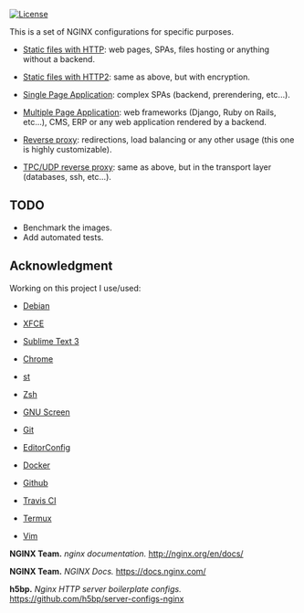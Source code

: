 [![License](https://img.shields.io/badge/license-MIT-blue.svg)](https://github.com/ntrrg/docker-nginx/raw/master/LICENSE)

This is a set of NGINX configurations for specific purposes.

* [Static files with HTTP](http/): web pages, SPAs, files hosting or anything
  without a backend. 

* [Static files with HTTP2](http2/): same as above, but with encryption.

* [Single Page Application](spa/): complex SPAs (backend, prerendering, etc...).

* [Multiple Page Application](mpa/): web frameworks (Django, Ruby on Rails,
  etc...), CMS, ERP or any web application rendered by a backend.

* [Reverse proxy](rproxy/): redirections, load balancing or any other usage
  (this one is highly customizable).

* [TPC/UDP reverse proxy](transport-rproxy/): same as above, but in the
  transport layer (databases, ssh, etc...).

## TODO

* Benchmark the images.
* Add automated tests.

## Acknowledgment

Working on this project I use/used:

* [Debian](https://www.debian.org/)

* [XFCE](https://xfce.org/)

* [Sublime Text 3](https://www.sublimetext.com/3)

* [Chrome](https://www.google.com/chrome/browser/desktop/index.html)

* [st](https://st.suckless.org/)

* [Zsh](http://www.zsh.org/)

* [GNU Screen](https://www.gnu.org/software/screen)

* [Git](https://git-scm.com/)

* [EditorConfig](http://editorconfig.org/)

* [Docker](https://docker.com)

* [Github](https://github.com)

* [Travis CI](https://travis-ci.org)

* [Termux](https://termux.com)

* [Vim](https://www.vim.org/)

**NGINX Team.** *nginx documentation.* http://nginx.org/en/docs/

**NGINX Team.** *NGINX Docs.* https://docs.nginx.com/

**h5bp.** *Nginx HTTP server boilerplate configs.* https://github.com/h5bp/server-configs-nginx
